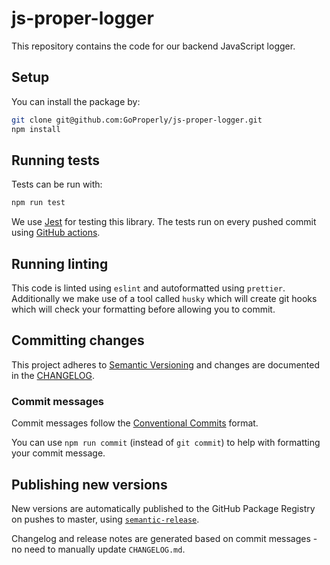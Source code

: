# js-proper-logger

This repository contains the code for our backend JavaScript logger.


## Setup

You can install the package by:

```sh
git clone git@github.com:GoProperly/js-proper-logger.git
npm install
```


## Running tests

Tests can be run with:

```sh
npm run test
```

We use [Jest](https://jestjs.io/docs/en/expect) for testing this library. The
tests run on every pushed commit using [GitHub
actions](https://github.com/GoProperly/linoleum/actions?query=workflow%3A%22Test+%26+Release%22).


## Running linting

This code is linted using `eslint` and autoformatted using `prettier`.
Additionally we make use of a tool called `husky` which will create git hooks
which will check your formatting before allowing you to commit.


## Committing changes

This project adheres to [Semantic Versioning](https://semver.org/) and changes
are documented in the
[CHANGELOG](https://github.com/GoProperly/linoleum/blob/master/CHANGELOG.md).


### Commit messages

Commit messages follow the [Conventional
Commits](https://www.conventionalcommits.org/) format.

You can use `npm run commit` (instead of `git commit`) to help with formatting
your commit message.


## Publishing new versions

New versions are automatically published to the GitHub Package Registry on
pushes to master, using
[`semantic-release`](https://github.com/semantic-release/semantic-release).

Changelog and release notes are generated based on commit messages - no need to
manually update `CHANGELOG.md`.
